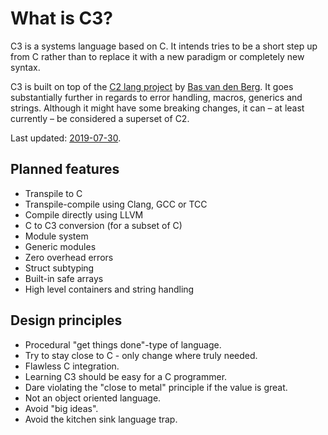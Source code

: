 # What is C3?

C3 is a systems language based on C. It intends tries to be a short step up from C rather than to replace it with a new paradigm or completely new syntax. 

C3 is built on top of the [C2 lang project](http://www.c2lang.org/) by [Bas van den Berg](https://github.com/bvdberg). It goes substantially further in regards to error handling, macros, generics and strings. Although it might have some breaking changes, it can – at least currently – be considered a superset of C2.

Last updated: [2019-07-30](changes).

## Planned features

- Transpile to C
- Transpile-compile using Clang, GCC or TCC
- Compile directly using LLVM
- C to C3 conversion (for a subset of C)
- Module system
- Generic modules
- Zero overhead errors
- Struct subtyping
- Built-in safe arrays
- High level containers and string handling

## Design principles

- Procedural "get things done"-type of language.
- Try to stay close to C - only change where truly needed.
- Flawless C integration.
- Learning C3 should be easy for a C programmer.
- Dare violating the "close to metal" principle if the value is great.
- Not an object oriented language.
- Avoid "big ideas".
- Avoid the kitchen sink language trap.
